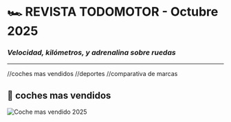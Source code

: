 # 🏎️ **REVISTA TODOMOTOR - Octubre 2025**
### *Velocidad, kilómetros, y adrenalina sobre ruedas*

---
//coches mas vendidos
//deportes
//comparativa de marcas
## 📖 coches mas vendidos
![Coche mas vendido 2025](https://www.topgear.com/sites/default/files/2022/07/All-NewDaciaSandero.jpg)
